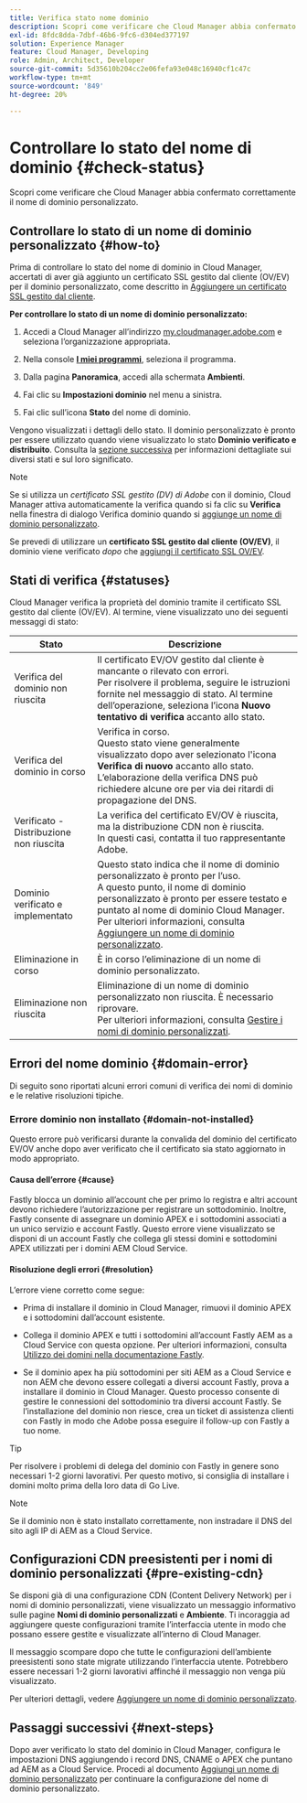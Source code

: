 ```yaml
---
title: Verifica stato nome dominio
description: Scopri come verificare che Cloud Manager abbia confermato correttamente il nome di dominio personalizzato.
exl-id: 8fdc8dda-7dbf-46b6-9fc6-d304ed377197
solution: Experience Manager
feature: Cloud Manager, Developing
role: Admin, Architect, Developer
source-git-commit: 5d35610b204cc2e06fefa93e048c16940cf1c47c
workflow-type: tm+mt
source-wordcount: '849'
ht-degree: 20%

---
```



# Controllare lo stato del nome di dominio {#check-status}

Scopri come verificare che Cloud Manager abbia confermato correttamente il nome di dominio personalizzato.

## Controllare lo stato di un nome di dominio personalizzato {#how-to}

Prima di controllare lo stato del nome di dominio in Cloud Manager, accertati di aver già aggiunto un certificato SSL gestito dal cliente (OV/EV) per il dominio personalizzato, come descritto in [Aggiungere un certificato SSL gestito dal cliente](/help/implementing/cloud-manager/managing-ssl-certifications/add-ssl-certificate.md##add-customer-managed-ssl-cert).

**Per controllare lo stato di un nome di dominio personalizzato:**

1. Accedi a Cloud Manager all’indirizzo [my.cloudmanager.adobe.com](https://my.cloudmanager.adobe.com/) e seleziona l’organizzazione appropriata.

1. Nella console **[I miei programmi](/help/implementing/cloud-manager/navigation.md#my-programs)**, seleziona il programma.

1. Dalla pagina **Panoramica**, accedi alla schermata **Ambienti**.

1. Fai clic su **Impostazioni dominio** nel menu a sinistra.

1. Fai clic sull’icona **Stato** del nome di dominio.

Vengono visualizzati i dettagli dello stato. Il dominio personalizzato è pronto per essere utilizzato quando viene visualizzato lo stato **Dominio verificato e distribuito**. Consulta la [sezione successiva](#statuses) per informazioni dettagliate sui diversi stati e sul loro significato.

>[!NOTE]
>
>Se si utilizza un *certificato SSL gestito (DV) di Adobe* con il dominio, Cloud Manager attiva automaticamente la verifica quando si fa clic su **Verifica** nella finestra di dialogo Verifica dominio quando si [aggiunge un nome di dominio personalizzato](/help/implementing/cloud-manager/custom-domain-names/add-custom-domain-name.md).
>
>Se prevedi di utilizzare un **certificato SSL gestito dal cliente (OV/EV)**, il dominio viene verificato *dopo* che [aggiungi il certificato SSL OV/EV](/help/implementing/cloud-manager/managing-ssl-certifications/add-ssl-certificate.md).


## Stati di verifica {#statuses}

Cloud Manager verifica la proprietà del dominio tramite il certificato SSL gestito dal cliente (OV/EV). Al termine, viene visualizzato uno dei seguenti messaggi di stato:

| Stato | Descrizione |
| --- | --- |
| Verifica del dominio non riuscita | Il certificato EV/OV gestito dal cliente è mancante o rilevato con errori.<br> Per risolvere il problema, seguire le istruzioni fornite nel messaggio di stato. Al termine dell’operazione, seleziona l’icona **Nuovo tentativo di verifica** accanto allo stato. |
| Verifica del dominio in corso | Verifica in corso.<br>Questo stato viene generalmente visualizzato dopo aver selezionato l&#39;icona **Verifica di nuovo** accanto allo stato. L’elaborazione della verifica DNS può richiedere alcune ore per via dei ritardi di propagazione del DNS. |
| Verificato - Distribuzione non riuscita | La verifica del certificato EV/OV è riuscita, ma la distribuzione CDN non è riuscita.<br>In questi casi, contatta il tuo rappresentante Adobe. |
| Dominio verificato e implementato | Questo stato indica che il nome di dominio personalizzato è pronto per l’uso.<br>A questo punto, il nome di dominio personalizzato è pronto per essere testato e puntato al nome di dominio Cloud Manager. Per ulteriori informazioni, consulta [Aggiungere un nome di dominio personalizzato](/help/implementing/cloud-manager/custom-domain-names/add-custom-domain-name.md). |
| Eliminazione in corso | È in corso l’eliminazione di un nome di dominio personalizzato. |
| Eliminazione non riuscita | Eliminazione di un nome di dominio personalizzato non riuscita. È necessario riprovare.<br>Per ulteriori informazioni, consulta [Gestire i nomi di dominio personalizzati](/help/implementing/cloud-manager/custom-domain-names/managing-custom-domain-names.md). |


## Errori del nome dominio {#domain-error}

Di seguito sono riportati alcuni errori comuni di verifica dei nomi di dominio e le relative risoluzioni tipiche.

### Errore dominio non installato {#domain-not-installed}

Questo errore può verificarsi durante la convalida del dominio del certificato EV/OV anche dopo aver verificato che il certificato sia stato aggiornato in modo appropriato.

#### Causa dell’errore {#cause}

Fastly blocca un dominio all’account che per primo lo registra e altri account devono richiedere l’autorizzazione per registrare un sottodominio. Inoltre, Fastly consente di assegnare un dominio APEX e i sottodomini associati a un unico servizio e account Fastly. Questo errore viene visualizzato se disponi di un account Fastly che collega gli stessi domini e sottodomini APEX utilizzati per i domini AEM Cloud Service.

#### Risoluzione degli errori {#resolution}

L’errore viene corretto come segue:

* Prima di installare il dominio in Cloud Manager, rimuovi il dominio APEX e i sottodomini dall’account esistente.

* Collega il dominio APEX e tutti i sottodomini all’account Fastly AEM as a Cloud Service con questa opzione. Per ulteriori informazioni, consulta [Utilizzo dei domini nella documentazione Fastly](https://docs.fastly.com/en/guides/working-with-domains).

* Se il dominio apex ha più sottodomini per siti AEM as a Cloud Service e non AEM che devono essere collegati a diversi account Fastly, prova a installare il dominio in Cloud Manager. Questo processo consente di gestire le connessioni del sottodominio tra diversi account Fastly. Se l’installazione del dominio non riesce, crea un ticket di assistenza clienti con Fastly in modo che Adobe possa eseguire il follow-up con Fastly a tuo nome.

>[!TIP]
>
>Per risolvere i problemi di delega del dominio con Fastly in genere sono necessari 1-2 giorni lavorativi. Per questo motivo, si consiglia di installare i domini molto prima della loro data di Go Live.

>[!NOTE]
>
>Se il dominio non è stato installato correttamente, non instradare il DNS del sito agli IP di AEM as a Cloud Service.

## Configurazioni CDN preesistenti per i nomi di dominio personalizzati {#pre-existing-cdn}

Se disponi già di una configurazione CDN (Content Delivery Network) per i nomi di dominio personalizzati, viene visualizzato un messaggio informativo sulle pagine **Nomi di dominio personalizzati** e **Ambiente**. Ti incoraggia ad aggiungere queste configurazioni tramite l’interfaccia utente in modo che possano essere gestite e visualizzate all’interno di Cloud Manager.

Il messaggio scompare dopo che tutte le configurazioni dell’ambiente preesistenti sono state migrate utilizzando l’interfaccia utente. Potrebbero essere necessari 1-2 giorni lavorativi affinché il messaggio non venga più visualizzato.

Per ulteriori dettagli, vedere [Aggiungere un nome di dominio personalizzato](/help/implementing/cloud-manager/custom-domain-names/add-custom-domain-name.md).

## Passaggi successivi {#next-steps}

Dopo aver verificato lo stato del dominio in Cloud Manager, configura le impostazioni DNS aggiungendo i record DNS, CNAME o APEX che puntano ad AEM as a Cloud Service. Procedi al documento [Aggiungi un nome di dominio personalizzato](/help/implementing/cloud-manager/custom-domain-names/add-custom-domain-name.md) per continuare la configurazione del nome di dominio personalizzato.
